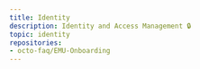```yaml
---
title: Identity
description: Identity and Access Management 🔒
topic: identity
repositories:
- octo-faq/EMU-Onboarding
---
```


<!-- # GitHub Advanced Security
Secure your software with GitHub Advanced Security 👀 -->
